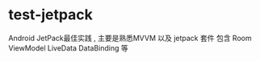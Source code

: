 # test-jetpack
Android JetPack最佳实践 , 主要是熟悉MVVM 以及 jetpack 套件 包含 Room ViewModel LiveData DataBinding 等
